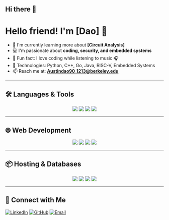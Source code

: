 ## Hi there 👋

<!--
**Dao1213/Dao1213** is a ✨ _special_ ✨ repository because its `README.md` (this file) appears on your GitHub profile.

Here are some ideas to get you started:

- 🔭 I’m currently working on ...
- 🌱 I’m currently learning ...
- 👯 I’m looking to collaborate on ...
- 🤔 I’m looking for help with ...
- 💬 Ask me about ...
- 📫 How to reach me: ...
- 😄 Pronouns: ...
- ⚡ Fun fact: ...
-->
# Hello friend! I'm [Dao] 👋

- 🌱 I'm currently learning more about **[Circuit Analysis]**
- 💻 I'm passionate about **coding, security, and embedded systems**
- 🎵 Fun fact: I love coding while listening to music 🎧
- 🔧 Technologies: Python, C++, Go, Java, RISC-V, Embedded Systems
- 📫 Reach me at: **Austindao90_1213@berkeley.edu**

---

## 🛠 Languages & Tools
<p align="center">
  <img src="https://img.shields.io/badge/C++-blue?style=for-the-badge&logo=c%2B%2B&logoColor=white" />
  <img src="https://img.shields.io/badge/Python-yellow?style=for-the-badge&logo=python&logoColor=white" />
  <img src="https://img.shields.io/badge/Go-lightblue?style=for-the-badge&logo=go&logoColor=white" />
  <img src="https://img.shields.io/badge/RISC--V-darkblue?style=for-the-badge&logo=risc-v&logoColor=white" />
</p>

---

## 🌐 Web Development
<p align="center">
  <img src="https://img.shields.io/badge/HTML5-orange?style=for-the-badge&logo=html5&logoColor=white" />
  <img src="https://img.shields.io/badge/CSS3-blue?style=for-the-badge&logo=css3&logoColor=white" />
  <img src="https://img.shields.io/badge/JavaScript-yellow?style=for-the-badge&logo=javascript&logoColor=white" />
  <img src="https://img.shields.io/badge/Node.js-green?style=for-the-badge&logo=node.js&logoColor=white" />
</p>

---

## 📦 Hosting & Databases
<p align="center">
  <img src="https://img.shields.io/badge/Heroku-purple?style=for-the-badge&logo=heroku&logoColor=white" />
  <img src="https://img.shields.io/badge/Firebase-yellow?style=for-the-badge&logo=firebase&logoColor=white" />
  <img src="https://img.shields.io/badge/MySQL-blue?style=for-the-badge&logo=mysql&logoColor=white" />
  <img src="https://img.shields.io/badge/MongoDB-green?style=for-the-badge&logo=mongodb&logoColor=white" />
</p>

---

## 🔗 Connect with Me
[![LinkedIn](https://img.shields.io/badge/LinkedIn-blue?style=for-the-badge&logo=linkedin)](https://www.linkedin.com/in/yourprofile)
[![GitHub](https://img.shields.io/badge/GitHub-gray?style=for-the-badge&logo=github)](https://github.com/yourusername)
[![Email](https://img.shields.io/badge/Email-red?style=for-the-badge&logo=gmail)](mailto:your-email@example.com)
